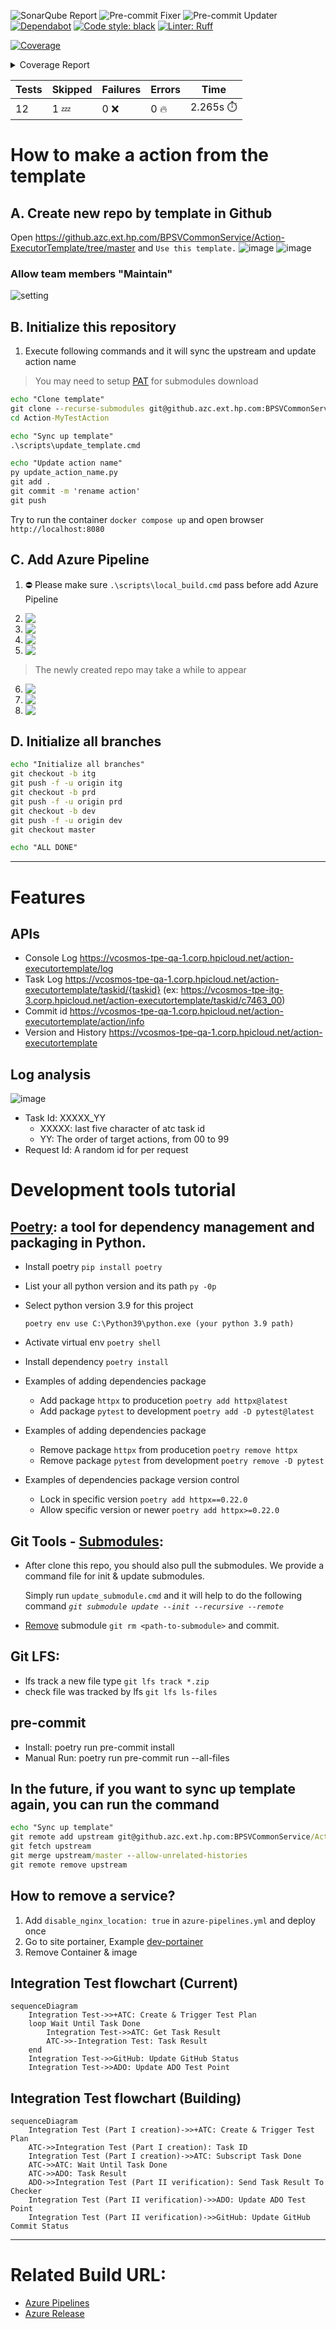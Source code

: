 ![SonarQube Report](https://github.azc.ext.hp.com/BPSVCommonService/Action-ExecutorTemplate/actions/workflows/master-sonarqube-report-updater.yml/badge.svg?branch=master)
![Pre-commit Fixer](https://github.azc.ext.hp.com/BPSVCommonService/Action-ExecutorTemplate/actions/workflows/daily-pre-commit-fixer.yml/badge.svg?branch=master)
![Pre-commit Updater](https://github.azc.ext.hp.com/BPSVCommonService/Action-ExecutorTemplate/actions/workflows/daily-pre-commit-updater.yml/badge.svg?branch=master)
[![Dependabot](https://img.shields.io/badge/Dependabot-enabled-brightgreen.svg)](https://github.com/dependabot)
[![Code style: black](https://img.shields.io/badge/code%20style-black-000000.svg)](https://github.com/psf/black)
[![Linter: Ruff](https://img.shields.io/endpoint?url=https://raw.githubusercontent.com/charliermarsh/ruff/main/assets/badge/v0.json)](https://github.com/charliermarsh/ruff)

<!-- Pytest Coverage Comment:Begin -->
<a href="https://github.com/BPSVCommonService/Action-ExecutorTemplate/blob/undefined/README.md"><img alt="Coverage" src="https://img.shields.io/badge/Coverage-56%25-orange.svg" /></a><details><summary>Coverage Report </summary><table><tr><th>File</th><th>Stmts</th><th>Miss</th><th>Cover</th><th>Missing</th></tr><tbody><tr><td colspan="5"><b>src/app</b></td></tr><tr><td>&nbsp; &nbsp;<a href="https://github.com/BPSVCommonService/Action-ExecutorTemplate/blob/undefined/src/app/__init__.py">__init__.py</a></td><td>0</td><td>0</td><td>100%</td><td>&nbsp;</td></tr><tr><td>&nbsp; &nbsp;<a href="https://github.com/BPSVCommonService/Action-ExecutorTemplate/blob/undefined/src/app/config.py">config.py</a></td><td>23</td><td>0</td><td>100%</td><td>&nbsp;</td></tr><tr><td>&nbsp; &nbsp;<a href="https://github.com/BPSVCommonService/Action-ExecutorTemplate/blob/undefined/src/app/description.py">description.py</a></td><td>6</td><td>0</td><td>100%</td><td>&nbsp;</td></tr><tr><td>&nbsp; &nbsp;<a href="https://github.com/BPSVCommonService/Action-ExecutorTemplate/blob/undefined/src/app/main.py">main.py</a></td><td>15</td><td>0</td><td>100%</td><td>&nbsp;</td></tr><tr><td colspan="5"><b>src/app/action</b></td></tr><tr><td>&nbsp; &nbsp;<a href="https://github.com/BPSVCommonService/Action-ExecutorTemplate/blob/undefined/src/app/action/__init__.py">__init__.py</a></td><td>0</td><td>0</td><td>100%</td><td>&nbsp;</td></tr><tr><td>&nbsp; &nbsp;<a href="https://github.com/BPSVCommonService/Action-ExecutorTemplate/blob/undefined/src/app/action/executor.py">executor.py</a></td><td>90</td><td>61</td><td>32%</td><td><a href="https://github.com/BPSVCommonService/Action-ExecutorTemplate/blob/undefined/src/app/action/executor.py#L37-L38">37&ndash;38</a>, <a href="https://github.com/BPSVCommonService/Action-ExecutorTemplate/blob/undefined/src/app/action/executor.py#L40-L47">40&ndash;47</a>, <a href="https://github.com/BPSVCommonService/Action-ExecutorTemplate/blob/undefined/src/app/action/executor.py#L52-L57">52&ndash;57</a>, <a href="https://github.com/BPSVCommonService/Action-ExecutorTemplate/blob/undefined/src/app/action/executor.py#L62">62</a>, <a href="https://github.com/BPSVCommonService/Action-ExecutorTemplate/blob/undefined/src/app/action/executor.py#L66-L70">66&ndash;70</a>, <a href="https://github.com/BPSVCommonService/Action-ExecutorTemplate/blob/undefined/src/app/action/executor.py#L74-L75">74&ndash;75</a>, <a href="https://github.com/BPSVCommonService/Action-ExecutorTemplate/blob/undefined/src/app/action/executor.py#L79">79</a>, <a href="https://github.com/BPSVCommonService/Action-ExecutorTemplate/blob/undefined/src/app/action/executor.py#L83-L85">83&ndash;85</a>, <a href="https://github.com/BPSVCommonService/Action-ExecutorTemplate/blob/undefined/src/app/action/executor.py#L87">87</a>, <a href="https://github.com/BPSVCommonService/Action-ExecutorTemplate/blob/undefined/src/app/action/executor.py#L89-L91">89&ndash;91</a>, <a href="https://github.com/BPSVCommonService/Action-ExecutorTemplate/blob/undefined/src/app/action/executor.py#L94">94</a>, <a href="https://github.com/BPSVCommonService/Action-ExecutorTemplate/blob/undefined/src/app/action/executor.py#L99">99</a>, <a href="https://github.com/BPSVCommonService/Action-ExecutorTemplate/blob/undefined/src/app/action/executor.py#L106-L107">106&ndash;107</a>, <a href="https://github.com/BPSVCommonService/Action-ExecutorTemplate/blob/undefined/src/app/action/executor.py#L109">109</a>, <a href="https://github.com/BPSVCommonService/Action-ExecutorTemplate/blob/undefined/src/app/action/executor.py#L114">114</a>, <a href="https://github.com/BPSVCommonService/Action-ExecutorTemplate/blob/undefined/src/app/action/executor.py#L116">116</a>, <a href="https://github.com/BPSVCommonService/Action-ExecutorTemplate/blob/undefined/src/app/action/executor.py#L204-L205">204&ndash;205</a>, <a href="https://github.com/BPSVCommonService/Action-ExecutorTemplate/blob/undefined/src/app/action/executor.py#L215">215</a>, <a href="https://github.com/BPSVCommonService/Action-ExecutorTemplate/blob/undefined/src/app/action/executor.py#L225">225</a>, <a href="https://github.com/BPSVCommonService/Action-ExecutorTemplate/blob/undefined/src/app/action/executor.py#L228-L229">228&ndash;229</a>, <a href="https://github.com/BPSVCommonService/Action-ExecutorTemplate/blob/undefined/src/app/action/executor.py#L231-L232">231&ndash;232</a>, <a href="https://github.com/BPSVCommonService/Action-ExecutorTemplate/blob/undefined/src/app/action/executor.py#L234">234</a>, <a href="https://github.com/BPSVCommonService/Action-ExecutorTemplate/blob/undefined/src/app/action/executor.py#L237-L239">237&ndash;239</a>, <a href="https://github.com/BPSVCommonService/Action-ExecutorTemplate/blob/undefined/src/app/action/executor.py#L241">241</a>, <a href="https://github.com/BPSVCommonService/Action-ExecutorTemplate/blob/undefined/src/app/action/executor.py#L244">244</a>, <a href="https://github.com/BPSVCommonService/Action-ExecutorTemplate/blob/undefined/src/app/action/executor.py#L247-L249">247&ndash;249</a>, <a href="https://github.com/BPSVCommonService/Action-ExecutorTemplate/blob/undefined/src/app/action/executor.py#L252-L253">252&ndash;253</a>, <a href="https://github.com/BPSVCommonService/Action-ExecutorTemplate/blob/undefined/src/app/action/executor.py#L255-L257">255&ndash;257</a></td></tr><tr><td>&nbsp; &nbsp;<a href="https://github.com/BPSVCommonService/Action-ExecutorTemplate/blob/undefined/src/app/action/models.py">models.py</a></td><td>60</td><td>16</td><td>73%</td><td><a href="https://github.com/BPSVCommonService/Action-ExecutorTemplate/blob/undefined/src/app/action/models.py#L83-L86">83&ndash;86</a>, <a href="https://github.com/BPSVCommonService/Action-ExecutorTemplate/blob/undefined/src/app/action/models.py#L88-L89">88&ndash;89</a>, <a href="https://github.com/BPSVCommonService/Action-ExecutorTemplate/blob/undefined/src/app/action/models.py#L91">91</a>, <a href="https://github.com/BPSVCommonService/Action-ExecutorTemplate/blob/undefined/src/app/action/models.py#L93-L94">93&ndash;94</a>, <a href="https://github.com/BPSVCommonService/Action-ExecutorTemplate/blob/undefined/src/app/action/models.py#L96-L97">96&ndash;97</a>, <a href="https://github.com/BPSVCommonService/Action-ExecutorTemplate/blob/undefined/src/app/action/models.py#L99">99</a>, <a href="https://github.com/BPSVCommonService/Action-ExecutorTemplate/blob/undefined/src/app/action/models.py#L116">116</a>, <a href="https://github.com/BPSVCommonService/Action-ExecutorTemplate/blob/undefined/src/app/action/models.py#L119-L121">119&ndash;121</a></td></tr><tr><td>&nbsp; &nbsp;<a href="https://github.com/BPSVCommonService/Action-ExecutorTemplate/blob/undefined/src/app/action/router.py">router.py</a></td><td>52</td><td>29</td><td>44%</td><td><a href="https://github.com/BPSVCommonService/Action-ExecutorTemplate/blob/undefined/src/app/action/router.py#L26-L27">26&ndash;27</a>, <a href="https://github.com/BPSVCommonService/Action-ExecutorTemplate/blob/undefined/src/app/action/router.py#L29-L31">29&ndash;31</a>, <a href="https://github.com/BPSVCommonService/Action-ExecutorTemplate/blob/undefined/src/app/action/router.py#L37-L40">37&ndash;40</a>, <a href="https://github.com/BPSVCommonService/Action-ExecutorTemplate/blob/undefined/src/app/action/router.py#L49-L52">49&ndash;52</a>, <a href="https://github.com/BPSVCommonService/Action-ExecutorTemplate/blob/undefined/src/app/action/router.py#L61-L64">61&ndash;64</a>, <a href="https://github.com/BPSVCommonService/Action-ExecutorTemplate/blob/undefined/src/app/action/router.py#L73-L74">73&ndash;74</a>, <a href="https://github.com/BPSVCommonService/Action-ExecutorTemplate/blob/undefined/src/app/action/router.py#L76-L80">76&ndash;80</a>, <a href="https://github.com/BPSVCommonService/Action-ExecutorTemplate/blob/undefined/src/app/action/router.py#L82">82</a>, <a href="https://github.com/BPSVCommonService/Action-ExecutorTemplate/blob/undefined/src/app/action/router.py#L84-L85">84&ndash;85</a>, <a href="https://github.com/BPSVCommonService/Action-ExecutorTemplate/blob/undefined/src/app/action/router.py#L87-L88">87&ndash;88</a></td></tr><tr><td colspan="5"><b>src/app/debug</b></td></tr><tr><td>&nbsp; &nbsp;<a href="https://github.com/BPSVCommonService/Action-ExecutorTemplate/blob/undefined/src/app/debug/__init__.py">__init__.py</a></td><td>0</td><td>0</td><td>100%</td><td>&nbsp;</td></tr><tr><td>&nbsp; &nbsp;<a href="https://github.com/BPSVCommonService/Action-ExecutorTemplate/blob/undefined/src/app/debug/router.py">router.py</a></td><td>79</td><td>46</td><td>41%</td><td><a href="https://github.com/BPSVCommonService/Action-ExecutorTemplate/blob/undefined/src/app/debug/router.py#L38-L45">38&ndash;45</a>, <a href="https://github.com/BPSVCommonService/Action-ExecutorTemplate/blob/undefined/src/app/debug/router.py#L50-L55">50&ndash;55</a>, <a href="https://github.com/BPSVCommonService/Action-ExecutorTemplate/blob/undefined/src/app/debug/router.py#L57-L59">57&ndash;59</a>, <a href="https://github.com/BPSVCommonService/Action-ExecutorTemplate/blob/undefined/src/app/debug/router.py#L64-L66">64&ndash;66</a>, <a href="https://github.com/BPSVCommonService/Action-ExecutorTemplate/blob/undefined/src/app/debug/router.py#L68-L71">68&ndash;71</a>, <a href="https://github.com/BPSVCommonService/Action-ExecutorTemplate/blob/undefined/src/app/debug/router.py#L79-L80">79&ndash;80</a>, <a href="https://github.com/BPSVCommonService/Action-ExecutorTemplate/blob/undefined/src/app/debug/router.py#L92-L98">92&ndash;98</a>, <a href="https://github.com/BPSVCommonService/Action-ExecutorTemplate/blob/undefined/src/app/debug/router.py#L100-L102">100&ndash;102</a>, <a href="https://github.com/BPSVCommonService/Action-ExecutorTemplate/blob/undefined/src/app/debug/router.py#L104-L106">104&ndash;106</a>, <a href="https://github.com/BPSVCommonService/Action-ExecutorTemplate/blob/undefined/src/app/debug/router.py#L108-L111">108&ndash;111</a>, <a href="https://github.com/BPSVCommonService/Action-ExecutorTemplate/blob/undefined/src/app/debug/router.py#L116-L118">116&ndash;118</a></td></tr><tr><td colspan="5"><b>src/app/health</b></td></tr><tr><td>&nbsp; &nbsp;<a href="https://github.com/BPSVCommonService/Action-ExecutorTemplate/blob/undefined/src/app/health/__init__.py">__init__.py</a></td><td>0</td><td>0</td><td>100%</td><td>&nbsp;</td></tr><tr><td>&nbsp; &nbsp;<a href="https://github.com/BPSVCommonService/Action-ExecutorTemplate/blob/undefined/src/app/health/router.py">router.py</a></td><td>26</td><td>0</td><td>100%</td><td>&nbsp;</td></tr><tr><td colspan="5"><b>src/static</b></td></tr><tr><td>&nbsp; &nbsp;<a href="https://github.com/BPSVCommonService/Action-ExecutorTemplate/blob/undefined/src/static/__init__.py">__init__.py</a></td><td>4</td><td>1</td><td>75%</td><td><a href="https://github.com/BPSVCommonService/Action-ExecutorTemplate/blob/undefined/src/static/__init__.py#L7">7</a></td></tr><tr><td><b>TOTAL</b></td><td><b>355</b></td><td><b>153</b></td><td><b>56%</b></td><td>&nbsp;</td></tr></tbody></table></details>

| Tests | Skipped | Failures | Errors | Time |
| ----- | ------- | -------- | -------- | ------------------ |
| 12 | 1 :zzz: | 0 :x: | 0 :fire: | 2.265s :stopwatch: |

<!-- Pytest Coverage Comment:End -->

# How to make a action from the template

## A. Create new repo by template in Github

Open https://github.azc.ext.hp.com/BPSVCommonService/Action-ExecutorTemplate/tree/master and `Use this template.`
![image](https://media.github.azc.ext.hp.com/user/14519/files/5de2a1e0-64d9-4d12-9847-9ce5f156c663)
![image](https://media.github.azc.ext.hp.com/user/14519/files/dbfa92a9-41b3-4ca6-aad3-ce414b519dda)

### Allow team members "Maintain"

![setting](https://media.github.azc.ext.hp.com/user/15211/files/bf59ad3f-8861-465c-962c-44ecb851f004)

## B. Initialize this repository

1. Execute following commands and it will sync the upstream and update action name

> You may need to setup [PAT] for submodules download

[pat]: https://docs.github.com/en/authentication/keeping-your-account-and-data-secure/creating-a-personal-access-token

```cmd
echo "Clone template"
git clone --recurse-submodules git@github.azc.ext.hp.com:BPSVCommonService/Action-MyTestAction.git
cd Action-MyTestAction

echo "Sync up template"
.\scripts\update_template.cmd

echo "Update action name"
py update_action_name.py
git add .
git commit -m 'rename action'
git push
```

Try to run the container `docker compose up` and open browser `http://localhost:8080`

## C. Add Azure Pipeline

1. ⛔ Please make sure `.\scripts\local_build.cmd` pass before add Azure Pipeline

<!--
<img src='https://media.github.azc.ext.hp.com/user/15211/files/e83de2b7-a3c3-47c5-a386-86de2d133d2f' align='top'/> -->

2. <img src='https://media.github.azc.ext.hp.com/user/14519/files/1253a1ca-7d6a-48c5-af55-25f550b50dd1' align='top'/>
3. <img src='https://media.github.azc.ext.hp.com/user/14519/files/663b5d63-b7ff-4509-a5bf-3bc385e02659' align='top'/>
4. <img src='https://media.github.azc.ext.hp.com/user/14519/files/3aa4cc49-ec13-45f2-a4a0-03d7a4235bdf' align='top'/>
5. <img src='https://media.github.azc.ext.hp.com/user/14519/files/553e954d-0e8a-4916-a995-be3c2f1e24e2' align='top'/>

> The newly created repo may take a while to appear

6. <img src='https://media.github.azc.ext.hp.com/user/14519/files/e3628d33-cc54-4241-8c54-f141b936452a' align='top'/>
7. <img src='https://media.github.azc.ext.hp.com/user/14519/files/00687dd3-bf3f-4bc3-a1c5-b143fe80cf57' align='top'/>
8. <img src='https://media.github.azc.ext.hp.com/user/14519/files/7d8714de-afcd-46c0-9582-cd0a716e6aec' align='top'/>

<!--
## D. Add Azure Release

9. <img src='https://media.github.azc.ext.hp.com/user/14519/files/6c9483b7-a109-4c1a-a68c-360947538873' align='top'/>

### Dev site Setting:

10. <img src='https://media.github.azc.ext.hp.com/user/15211/files/48a499d1-7c47-497d-990a-c9714aafc5ed' align='top'/>
11. <img src='https://media.github.azc.ext.hp.com/user/14519/files/6d81ff33-d773-470b-98fd-33a4624873a1' align='top'/>
12. <img src='https://media.github.azc.ext.hp.com/user/14519/files/0c0162d5-097f-4860-bb68-8e769b964c25' align='top'/>
13. <img src='https://media.github.azc.ext.hp.com/user/14519/files/2b4741e3-e040-4926-af38-1a85ed29c810' align='top'/>
14. <img src='https://media.github.azc.ext.hp.com/user/14519/files/26b1ca7e-1fd7-4c95-9f3e-4a954b3cafc7' align='top'/>
15. <img src='https://media.github.azc.ext.hp.com/user/14519/files/26e3b051-28d1-4467-b9f4-d0a5035be1ef' align='top'/>
16. <img src='https://media.github.azc.ext.hp.com/user/14519/files/e93a8acc-2ad0-41f9-8bbb-0c507ebe95f9' align='top'/>

### Qa/Itg/Prd Site Setting

Please follow the same steps 10 ~ 12 of `Dev site Setting` (branch in step 12 should be selected to master/itg/prd)

**IMPORTANT** 13~16 only for Dev site
-->

## D. Initialize all branches

```cmd
echo "Initialize all branches"
git checkout -b itg
git push -f -u origin itg
git checkout -b prd
git push -f -u origin prd
git checkout -b dev
git push -f -u origin dev
git checkout master

echo "ALL DONE"
```

---

# Features

## APIs

-   Console Log https://vcosmos-tpe-qa-1.corp.hpicloud.net/action-executortemplate/log
-   Task Log https://vcosmos-tpe-qa-1.corp.hpicloud.net/action-executortemplate/taskid/{taskid}
    (ex: https://vcosmos-tpe-itg-3.corp.hpicloud.net/action-executortemplate/taskid/c7463_00)
-   Commit id https://vcosmos-tpe-qa-1.corp.hpicloud.net/action-executortemplate/action/info
-   Version and History https://vcosmos-tpe-qa-1.corp.hpicloud.net/action-executortemplate

## Log analysis

![image](https://media.github.azc.ext.hp.com/user/14519/files/a075bd6c-6708-40fb-a9ff-dfe76ec61aaa)

-   Task Id: XXXXX_YY
    -   XXXXX: last five character of atc task id
    -   YY: The order of target actions, from 00 to 99
-   Request Id: A random id for per request

# Development tools tutorial

## [Poetry]: a tool for dependency management and packaging in Python.

[poetry]: https://python-poetry.org/docs/basic-usage/

-   Install poetry `pip install poetry`
-   List your all python version and its path `py -0p`
-   Select python version 3.9 for this project

    `poetry env use C:\Python39\python.exe (your python 3.9 path)`

-   Activate virtual env `poetry shell`
-   Install dependency `poetry install`
-   Examples of adding dependencies package
    -   Add package `httpx` to producetion `poetry add httpx@latest`
    -   Add package `pytest` to development `poetry add -D pytest@latest`
-   Examples of adding dependencies package
    -   Remove package `httpx` from producetion `poetry remove httpx`
    -   Remove package `pytest` from development `poetry remove -D pytest`
-   Examples of dependencies package version control
    -   Lock in specific version `poetry add httpx==0.22.0`
    -   Allow specific version or newer `poetry add httpx>=0.22.0`

## Git Tools - [Submodules]:

[submodules]: https://git-scm.com/book/en/v2/Git-Tools-Submodules

-   After clone this repo, you should also pull the submodules. We provide a command file for init & update submodules.

    Simply run `update_submodule.cmd` and it will help to do the following command _`git submodule update --init --recursive --remote`_

-   [Remove] submodule `git rm <path-to-submodule>` and commit.

[remove]: https://gist.github.com/myusuf3/7f645819ded92bda6677

## Git LFS:

-   lfs track a new file type `git lfs track *.zip`
-   check file was tracked by lfs `git lfs ls-files`

## pre-commit

-   Install: poetry run pre-commit install
-   Manual Run: poetry run pre-commit run --all-files

## In the future, if you want to sync up template again, you can run the command

```cmd
echo "Sync up template"
git remote add upstream git@github.azc.ext.hp.com:BPSVCommonService/Action-ExecutorTemplate.git
git fetch upstream
git merge upstream/master --allow-unrelated-histories
git remote remove upstream
```

## How to remove a service?

1.  Add `disable_nginx_location: true` in `azure-pipelines.yml` and deploy once
2.  Go to site portainer, Example [dev-portainer]
3.  Remove Container & image

[dev-portainer]: https://vcosmos-tpe-itg-3.corp.hpicloud.net/portainer/#!/home

## Integration Test flowchart (Current)

```mermaid
sequenceDiagram
    Integration Test->>+ATC: Create & Trigger Test Plan
    loop Wait Until Task Done
        Integration Test->>ATC: Get Task Result
        ATC->>-Integration Test: Task Result
    end
    Integration Test->>GitHub: Update GitHub Status
    Integration Test->>ADO: Update ADO Test Point
```

## Integration Test flowchart (Building)

```mermaid
sequenceDiagram
    Integration Test (Part I creation)->>+ATC: Create & Trigger Test Plan
    ATC->>Integration Test (Part I creation): Task ID
    Integration Test (Part I creation)->>ATC: Subscript Task Done
    ATC->>ATC: Wait Until Task Done
    ATC->>ADO: Task Result
    ADO->>Integration Test (Part II verification): Send Task Result To Checker
    Integration Test (Part II verification)->>ADO: Update ADO Test Point
    Integration Test (Part II verification)->>GitHub: Update GitHub Commit Status
```

---

# Related Build URL:

-   [Azure Pipelines](https://dev.azure.com/hp-csrd-validation/vCosmos/_build)
-   [Azure Release](https://dev.azure.com/hp-csrd-validation/vCosmos/_release?_a=releases&view=all&path=%5C)
